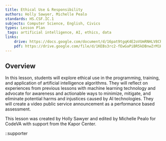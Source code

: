 ```yaml
---
title: Ethical Use & Responsibility
authors: Holly Sawyer, Michelle Pealo
standards: HS.CSF.IC.1
subjects: Computer Science, English, Civics
types: Lesson Plan
_tags: artificial intelligence, AI, ethics, data
links:
    drive: https://docs.google.com/document/d/16pat9tgqK4E2oVUmRNHLV8CRyKt_SgoS3LeH4fvKxQw/edit?usp=sharing
    pdf: https://drive.google.com/file/d/1KEBs3rc2-fEwGaPiBR5kDBnwZrM1HSP8/view?usp=drive_link
---
```


## Overview

In this lesson, students will explore ethical use in the programming, training, and application of artificial intelligence algorithms. They will reflect on experiences from previous lessons with machine learning technology and advocate for awareness and actionable ways to minimize, mitigate, and eliminate potential harms and injustices caused by AI technologies. They will create a video public service announcement as a performance based assessment.

This lesson was created by Holly Sawyer and edited by Michelle Pealo for CodeVA with support from the Kapor Center.

::supporter